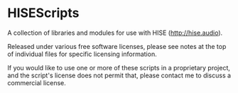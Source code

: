 # HISEScripts

A collection of libraries and modules for use with HISE (http://hise.audio).

Released under various free software licenses, please see notes at the top of individual files for specific licensing information.

If you would like to use one or more of these scripts in a proprietary project, and the script's license does not permit that, please contact me to discuss a commercial license.
